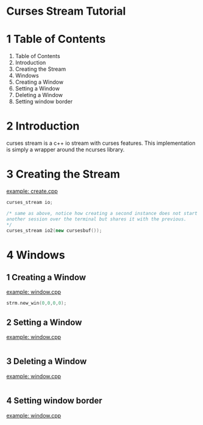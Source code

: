 Curses Stream Tutorial
==========================================================================

1 Table of Contents
==========================================================================
1. Table of Contents
2. Introduction
3. Creating the Stream
4. Windows
  1. Creating a Window
  2. Setting a Window
  3. Deleting a Window
  4. Setting window border

2 Introduction
==========================================================================
curses stream is a c++ io stream with curses features. This implementation
is simply a wrapper around the ncurses library.

3 Creating the Stream
==========================================================================
[example: create.cpp](../example/create.cpp)

```c++
curses_stream io;

/* same as above, notice how creating a second instance does not start
another session over the terminal but shares it with the previous.
*/
curses_stream io2(new cursesbuf());
```

4 Windows
==========================================================================
1 Creating a Window
--------------------------------------------------------------------------
[example: window.cpp](../example/window.cpp)

```c++
strm.new_win(0,0,0,0);
```
2 Setting a Window
--------------------------------------------------------------------------
[example: window.cpp](../example/window.cpp)

```c++
```

3 Deleting a Window
--------------------------------------------------------------------------
[example: window.cpp](../example/window.cpp)

```c++
```

4 Setting window border
--------------------------------------------------------------------------
[example: window.cpp](../example/window.cpp)

```c++
```
